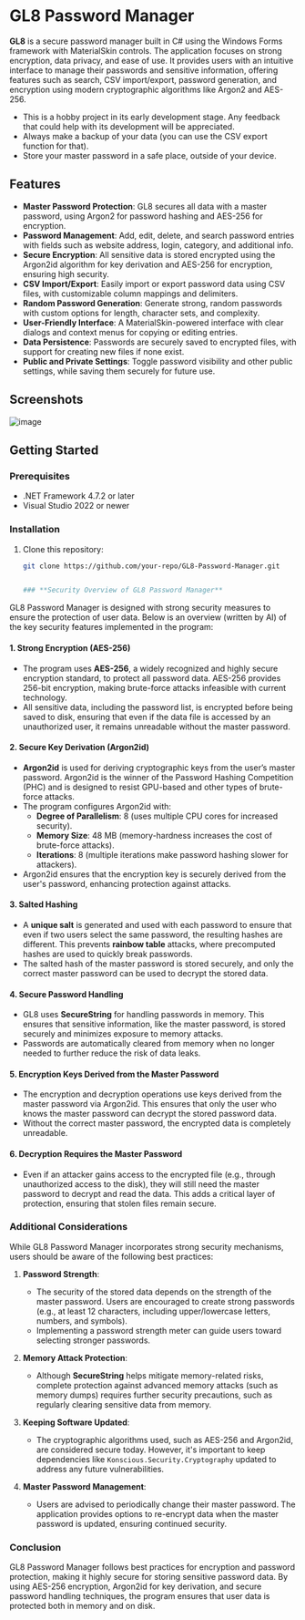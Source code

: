 # GL8 Password Manager

**GL8** is a secure password manager built in C# using the Windows Forms framework with MaterialSkin controls. The application focuses on strong encryption, data privacy, and ease of use. It provides users with an intuitive interface to manage their passwords and sensitive information, offering features such as search, CSV import/export, password generation, and encryption using modern cryptographic algorithms like Argon2 and AES-256.

- This is a hobby project in its early development stage. Any feedback that could help with its development will be appreciated.
- Always make a backup of your data (you can use the CSV export function for that).
- Store your master password in a safe place, outside of your device.

## Features

- **Master Password Protection**: GL8 secures all data with a master password, using Argon2 for password hashing and AES-256 for encryption.
- **Password Management**: Add, edit, delete, and search password entries with fields such as website address, login, category, and additional info.
- **Secure Encryption**: All sensitive data is stored encrypted using the Argon2id algorithm for key derivation and AES-256 for encryption, ensuring high security.
- **CSV Import/Export**: Easily import or export password data using CSV files, with customizable column mappings and delimiters.
- **Random Password Generation**: Generate strong, random passwords with custom options for length, character sets, and complexity.
- **User-Friendly Interface**: A MaterialSkin-powered interface with clear dialogs and context menus for copying or editing entries.
- **Data Persistence**: Passwords are securely saved to encrypted files, with support for creating new files if none exist.
- **Public and Private Settings**: Toggle password visibility and other public settings, while saving them securely for future use.

## Screenshots

![image](https://github.com/user-attachments/assets/a7279056-64f9-4f7a-8ef3-c7a751ebccc2)

## Getting Started

### Prerequisites
- .NET Framework 4.7.2 or later
- Visual Studio 2022 or newer

### Installation

1. Clone this repository:
   ```sh
   git clone https://github.com/your-repo/GL8-Password-Manager.git


   ### **Security Overview of GL8 Password Manager**

GL8 Password Manager is designed with strong security measures to ensure the protection of user data. Below is an overview (written by AI) of the key security features implemented in the program:

#### **1. Strong Encryption (AES-256)**
   - The program uses **AES-256**, a widely recognized and highly secure encryption standard, to protect all password data. AES-256 provides 256-bit encryption, making brute-force attacks infeasible with current technology.
   - All sensitive data, including the password list, is encrypted before being saved to disk, ensuring that even if the data file is accessed by an unauthorized user, it remains unreadable without the master password.

#### **2. Secure Key Derivation (Argon2id)**
   - **Argon2id** is used for deriving cryptographic keys from the user’s master password. Argon2id is the winner of the Password Hashing Competition (PHC) and is designed to resist GPU-based and other types of brute-force attacks.
   - The program configures Argon2id with:
     - **Degree of Parallelism**: 8 (uses multiple CPU cores for increased security).
     - **Memory Size**: 48 MB (memory-hardness increases the cost of brute-force attacks).
     - **Iterations**: 8 (multiple iterations make password hashing slower for attackers).
   - Argon2id ensures that the encryption key is securely derived from the user's password, enhancing protection against attacks.

#### **3. Salted Hashing**
   - A **unique salt** is generated and used with each password to ensure that even if two users select the same password, the resulting hashes are different. This prevents **rainbow table** attacks, where precomputed hashes are used to quickly break passwords.
   - The salted hash of the master password is stored securely, and only the correct master password can be used to decrypt the stored data.

#### **4. Secure Password Handling**
   - GL8 uses **SecureString** for handling passwords in memory. This ensures that sensitive information, like the master password, is stored securely and minimizes exposure to memory attacks.
   - Passwords are automatically cleared from memory when no longer needed to further reduce the risk of data leaks.

#### **5. Encryption Keys Derived from the Master Password**
   - The encryption and decryption operations use keys derived from the master password via Argon2id. This ensures that only the user who knows the master password can decrypt the stored password data.
   - Without the correct master password, the encrypted data is completely unreadable.

#### **6. Decryption Requires the Master Password**
   - Even if an attacker gains access to the encrypted file (e.g., through unauthorized access to the disk), they will still need the master password to decrypt and read the data. This adds a critical layer of protection, ensuring that stolen files remain secure.

### **Additional Considerations**

While GL8 Password Manager incorporates strong security mechanisms, users should be aware of the following best practices:

1. **Password Strength**:
   - The security of the stored data depends on the strength of the master password. Users are encouraged to create strong passwords (e.g., at least 12 characters, including upper/lowercase letters, numbers, and symbols).
   - Implementing a password strength meter can guide users toward selecting stronger passwords.

2. **Memory Attack Protection**:
   - Although **SecureString** helps mitigate memory-related risks, complete protection against advanced memory attacks (such as memory dumps) requires further security precautions, such as regularly clearing sensitive data from memory.

3. **Keeping Software Updated**:
   - The cryptographic algorithms used, such as AES-256 and Argon2id, are considered secure today. However, it's important to keep dependencies like `Konscious.Security.Cryptography` updated to address any future vulnerabilities.

4. **Master Password Management**:
   - Users are advised to periodically change their master password. The application provides options to re-encrypt data when the master password is updated, ensuring continued security.

### **Conclusion**
GL8 Password Manager follows best practices for encryption and password protection, making it highly secure for storing sensitive password data. By using AES-256 encryption, Argon2id for key derivation, and secure password handling techniques, the program ensures that user data is protected both in memory and on disk.

